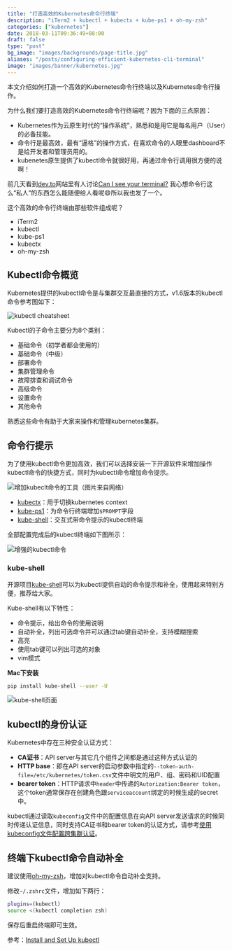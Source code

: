 ```yaml
---
title: "打造高效的Kubernetes命令行终端"
description: "iTerm2 + kubectl + kubectx + kube-ps1 + oh-my-zsh"
categories: ["kubernetes"]
date: 2018-03-11T09:36:49+08:00
draft: false
type: "post"
bg_image: "images/backgrounds/page-title.jpg"
aliases: "/posts/configuring-efficient-kubernetes-cli-terminal"
image: "images/banner/kubernetes.jpg"
---
```


本文介绍如何打造一个高效的Kubernetes命令行终端以及Kubernetes命令行操作。

为什么我们要打造高效的Kubernetes命令行终端呢？因为下面的三点原因：

- Kubernetes作为云原生时代的“操作系统”，熟悉和是用它是每名用户（User）的必备技能。
- 命令行是最高效，最有“逼格”的操作方式，在喜欢命令的人眼里dashboard不是给开发者和管理员用的。
- kubenetes原生提供了kubectl命令就很好用，再通过命令行调用很方便的说啊！

前几天看到[dev.to](https://dev.to/)网站里有人讨论[Can I see your terminal?](https://dev.to/itsjzt/can-i-see-your-terminal--62e) 我心想命令行这么“私人“的东西怎么能随便给人看呢😄所以我也发了一个。

这个高效的命令行终端由那些软件组成呢？

- iTerm2
- kubectl
- kube-ps1
- kubectx
- oh-my-zsh

## Kubectl命令概览

Kubernetes提供的kubectl命令是与集群交互最直接的方式，v1.6版本的kubectl命令参考图如下：

![kubectl cheatsheet](https://jimmysong.io/kubernetes-handbook/images/kubernetes-kubectl-cheatsheet.png)

Kubectl的子命令主要分为8个类别：

- 基础命令（初学者都会使用的）
- 基础命令（中级）
- 部署命令
- 集群管理命令
- 故障排查和调试命令
- 高级命令
- 设置命令
- 其他命令

熟悉这些命令有助于大家来操作和管理kubernetes集群。

## 命令行提示

为了使用kubectl命令更加高效，我们可以选择安装一下开源软件来增加操作kubectl命令的快捷方式，同时为kubectl命令增加命令提示。

![增加kubeclt命令的工具（图片来自网络）](https://jimmysong.io/kubernetes-handbook/images/tools-to-supercharge-kubectl.jpg)

- [kubectx](https://github.com/ahmetb/kubectx)：用于切换kubernetes context
- [kube-ps1](https://github.com/jonmosco/kube-ps1)：为命令行终端增加`$PROMPT`字段
- [kube-shell](https://github.com/cloudnativelabs/kube-shell)：交互式带命令提示的kubectl终端

全部配置完成后的kubectl终端如下图所示：

![增强的kubectl命令](https://jimmysong.io/kubernetes-handbook/images/supercharged-kubectl.jpg)

### kube-shell

开源项目[kube-shell](https://github.com/cloudnativelabs/kube-shell)可以为kubectl提供自动的命令提示和补全，使用起来特别方便，推荐给大家。

Kube-shell有以下特性：

- 命令提示，给出命令的使用说明
- 自动补全，列出可选命令并可以通过tab键自动补全，支持模糊搜索
- 高亮
- 使用tab键可以列出可选的对象
- vim模式

**Mac下安装**

```bash
pip install kube-shell --user -U
```

![kube-shell页面](https://jimmysong.io/kubernetes-handbook/images/kube-shell.jpg)

## kubectl的身份认证

Kubernetes中存在三种安全认证方式：

- **CA证书**：API server与其它几个组件之间都是通过这种方式认证的
- **HTTP base**：即在API server的启动参数中指定的`--token-auth-file=/etc/kubernetes/token.csv`文件中明文的用户、组、密码和UID配置
- **bearer token**：HTTP请求中`header`中传递的`Autorization:Bearer token`，这个token通常保存在创建角色跟`serviceaccount`绑定的时候生成的secret中。

kubectl通过读取`kubeconfig`文件中的配置信息在向API server发送请求的时候同时传递认证信息，同时支持CA证书和bearer token的认证方式，请参考[使用kubeconfig文件配置跨集群认证](https://jimmysong.io/kubernetes-handbook/guide/authenticate-across-clusters-kubeconfig.html)。

## 终端下kubectl命令自动补全

建议使用[oh-my-zsh](http://ohmyz.sh/)，增加对kubectl命令自动补全支持。

修改`~/.zshrc`文件，增加如下两行：

```bash
plugins=(kubectl)
source <(kubectl completion zsh)
```

保存后重启终端即可生效。

参考：[Install and Set Up kubectl](https://kubernetes.io/docs/tasks/tools/install-kubectl/#using-zsh)